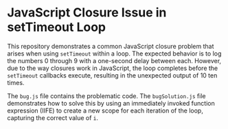# JavaScript Closure Issue in setTimeout Loop

This repository demonstrates a common JavaScript closure problem that arises when using `setTimeout` within a loop.  The expected behavior is to log the numbers 0 through 9 with a one-second delay between each.  However, due to the way closures work in JavaScript, the loop completes before the `setTimeout` callbacks execute, resulting in the unexpected output of 10 ten times.

The `bug.js` file contains the problematic code. The `bugSolution.js` file demonstrates how to solve this by using an immediately invoked function expression (IIFE) to create a new scope for each iteration of the loop, capturing the correct value of `i`. 